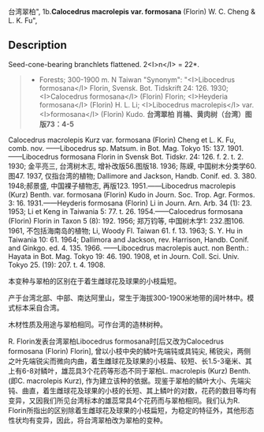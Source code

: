 台湾翠柏",
1b.**Calocedrus macrolepis var. formosana** (Florin) W. C. Cheng & L. K. Fu",

## Description
Seed-cone-bearing branchlets flattened. 2&lt;I&gt;n&lt;/I&gt; = 22*.

> *  Forests; 300-1900 m. N Taiwan
  "Synonym": "&lt;I&gt;Libocedrus formosana&lt;/I&gt; Florin, Svensk. Bot. Tidskrift 24: 126. 1930; &lt;I&gt;Calocedrus formosana&lt;/I&gt; (Florin) Florin; &lt;I&gt;Heyderia formosana&lt;/I&gt; (Florin) H. L. Li; &lt;I&gt;Libocedrus macrolepis&lt;/I&gt; var. &lt;I&gt;formosana&lt;/I&gt; (Florin) Kudo.
**台湾翠柏 肖楠、黄肉树（台湾）图版73：4-5**

Calocedrus macrolepis Kurz var. formosana (Florin) Cheng et L. K. Fu, comb. nov. ——Libocedrus sp. Matsum. in Bot. Mag. Tokyo 15: 137. 1901. ——Libocedrus formosana Florin in Svensk Bot. Tidskr. 24: 126. f. 2. t. 2. 1930; 金平亮三, 台湾树木志, 增补改版56.图版18. 1936; 陈嵘, 中国树木分类学60. 图47. 1937, 仅指台湾的植物; Dallimore and Jackson, Handb. Conif. ed. 3. 380. 1948;郝景盛, 中国裸子植物志, 再版123. 1951.——Libocedrus macrolepis (Kurz) Benth. var. formosana (Florin) Kudo in Journ. Soc. Trop. Agr. Formos. 3: 16. 1931.——Heyderis formosana (Florin) Li in Journ. Arn. Arb. 34 (1): 23. 1953; Li et Keng in Taiwania 5: 77. t. 26. 1954.——Calocedrus formosana (Florin) Florin in Taxon 5 (8): 192. 1956; 郑万钧等, 中国树木学1: 232.图106. 1961, 不包括海南岛的植物; Li, Woody Fl. Taiwan 61. f. 13. 1963; S. Y. Hu in Taiwania 10: 61. 1964; Dallimora and Jackson, rev. Harrison, Handb. Conif. and Ginkgo. ed. 4. 135. 1966. ——Libocedrus macrolepis auct. non Benth.: Hayata in Bot. Mag. Tokyo 19: 46. 190. 1908, et in Journ. Coll. Sci. Univ. Tokyo 25. (19): 207. t. 4. 1908.

本变种与翠柏的区别在于着生雌球花及球果的小枝扁短。

产于台湾北部、中部、南达阿里山，常生于海拔300-1900米地带的阔叶林中。模式标本采自合湾。

木材性质及用途与翠柏相同。可作台湾的造林树种。

R. Florin发表台湾翠柏Libocedrus formosana时[后又改为Calocedrus formosana (Florin) Florin], 曾以小枝中央的鳞叶先端钝或具钝尖, 稀锐尖，两侧之叶先端锐尖而微向内曲，着生雌球花及球果的小枝扁、较短、长1.5-3毫米、其上有6-8对鳞叶，雄蕊具3个花药等形态不同于翠柏L. macrolepis (Kurz) Benth. (即C. macrolepis Kurz), 作为建立该种的依据。现鉴于翠柏的鳞叶大小、先端尖钝、曲直，着生雌球花及球果的小枝的长短、其上鳞叶的对数，花药的数目等均有变异，又因我们所见台湾标本的雄蕊常具4个花药而与翠柏相同。我们认为R. Florin所指出的区别除着生雌球花及球果的小枝扁短，为稳定的特征外，其他形态性状均有变异，因此，将台湾翠柏改为翠柏的变种。
